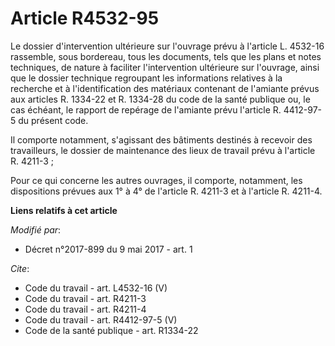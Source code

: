 # Article R4532-95

Le dossier d'intervention ultérieure sur l'ouvrage prévu à l'article L. 4532-16 rassemble, sous bordereau, tous les
documents, tels que les plans et notes techniques, de nature à faciliter l'intervention ultérieure sur l'ouvrage, ainsi que
le dossier technique regroupant les informations relatives à la recherche et à l'identification des matériaux contenant de
l'amiante prévus aux articles R. 1334-22 et R. 1334-28 du code de la santé publique ou, le cas échéant, le rapport de
repérage de l'amiante prévu l'article R. 4412-97-5 du présent code.

Il comporte notamment, s'agissant des bâtiments destinés à recevoir des travailleurs, le dossier de maintenance des lieux de
travail prévu à l'article R. 4211-3 ;

Pour ce qui concerne les autres ouvrages, il comporte, notamment, les dispositions prévues aux 1° à 4° de l'article R. 4211-3
et à l'article R. 4211-4.

**Liens relatifs à cet article**

_Modifié par_:

  - Décret n°2017-899 du 9 mai 2017 - art. 1

_Cite_:

  - Code du travail - art. L4532-16 (V)
  - Code du travail - art. R4211-3
  - Code du travail - art. R4211-4
  - Code du travail - art. R4412-97-5 (V)
  - Code de la santé publique - art. R1334-22
